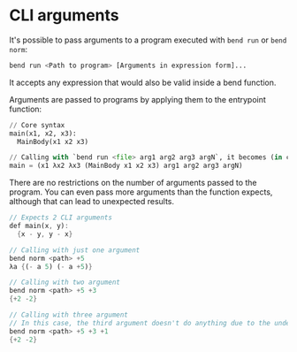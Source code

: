# CLI arguments

It's possible to pass arguments to a program executed with `bend run` or `bend norm`:

```sh
bend run <Path to program> [Arguments in expression form]...
```

It accepts any expression that would also be valid inside a bend function.

Arguments are passed to programs by applying them to the entrypoint function:

```py
// Core syntax
main(x1, x2, x3):
  MainBody(x1 x2 x3)  

// Calling with `bend run <file> arg1 arg2 arg3 argN`, it becomes (in core syntax):
main = (x1 λx2 λx3 (MainBody x1 x2 x3) arg1 arg2 arg3 argN)
```

There are no restrictions on the number of arguments passed to the program.
You can even pass more arguments than the function expects, although that can lead to unexpected results.
```rust
// Expects 2 CLI arguments
def main(x, y):
  {x - y, y - x}

// Calling with just one argument
bend norm <path> +5
λa {(- a 5) (- a +5)}

// Calling with two argument
bend norm <path> +5 +3
{+2 -2}

// Calling with three argument
// In this case, the third argument doesn't do anything due to the underlying interaction rules.
bend norm <path> +5 +3 +1
{+2 -2}
```
